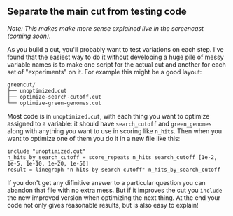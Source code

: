 ## Separate the main cut from testing code

_Note: This makes make more sense explained live in the screencast (coming soon)._

As you build a cut, you'll probably want to test variations on each step.
I've found that the easiest way to do it without developing a huge pile of messy variable names
is to make one script for the actual cut and another for each set of "experiments" on it.
For example this might be a good layout:

```
greencut/
├── unoptimized.cut
├── optimize-search-cutoff.cut
└── optimize-green-genomes.cut
```

Most code is in `unoptimized.cut`, with each thing you want to optimize assigned to a variable:
it should have `search_cutoff` and `green_genomes` along with anything you want to use in scoring like `n_hits`.
Then when you want to optimize one of them you do it in a new file like this:

```
include "unoptimized.cut"
n_hits_by_search_cutoff = score_repeats n_hits search_cutoff [1e-2, 1e-5, 1e-10, 1e-20, 1e-50]
result = linegraph "n hits by search cutoff" n_hits_by_search_cutoff
```

<!-- TODO need to demonstrate `minimize` or `maximize` functions here -->

If you don't get any difinitive answer to a particular question you can abandon that file with no extra mess.
But if it improves the cut you `include` the new improved version when optimizing the next thing.
At the end your code not only gives reasonable results, but is also easy to explain!
